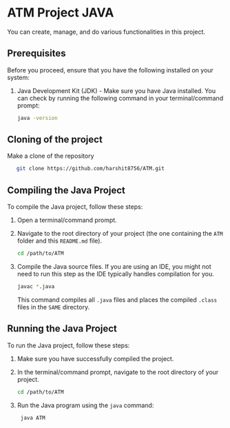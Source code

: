 
# ATM Project JAVA

You can create, manage, and do various functionalities in this project.


## Prerequisites

Before you proceed, ensure that you have the following installed on your system:

1. Java Development Kit (JDK) - Make sure you have Java installed. You can check by running the following command in your terminal/command prompt:

   ```bash
   java -version
   ```

## Cloning of the project

Make  a clone of the repository 

```bash
   git clone https://github.com/harshit8756/ATM.git
```

## Compiling the Java Project

To compile the Java project, follow these steps:

1. Open a terminal/command prompt.
2. Navigate to the root directory of your project (the one containing the `ATM` folder and this `README.md` file).

   ```bash
   cd /path/to/ATM
   ```

3. Compile the Java source files. If you are using an IDE, you might not need to run this step as the IDE typically handles compilation for you.

   ```bash
   javac *.java
   ```

   This command compiles all `.java` files and places the compiled `.class` files in the `SAME` directory.

## Running the Java Project

To run the Java project, follow these steps:

1. Make sure you have successfully compiled the project.
2. In the terminal/command prompt, navigate to the root directory of your project.

   ```bash
   cd /path/to/ATM
    ```

3. Run the Java program using the `java` command:

   ```bash
    java ATM
   ```
